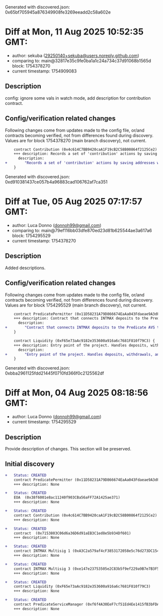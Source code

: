 Generated with discovered.json: 0x65bf705945a876349908fe3269eeadd2c58a602e

# Diff at Mon, 11 Aug 2025 10:52:35 GMT:

- author: sekuba (<29250140+sekuba@users.noreply.github.com>)
- comparing to: main@32817e35c9fe0ba1a1c24a734c37d91068b1565d block: 1754378270
- current timestamp: 1754909083

## Description

config: ignore some vals in watch mode, add description for contribution contract.

## Config/verification related changes

Following changes come from updates made to the config file,
or/and contracts becoming verified, not from differences found during
discovery. Values are for block 1754378270 (main branch discovery), not current.

```diff
    contract Contribution (0x4c614C7BB9420caA1F19cB2C58B00864f2125Ce2) {
    +++ description: Records a set of 'contribution' actions by saving addresses with a tag of their action (e.g. propose blocks, claim withdrawals, deposit...).
      description:
+        "Records a set of 'contribution' actions by saving addresses with a tag of their action (e.g. propose blocks, claim withdrawals, deposit...)."
    }
```

Generated with discovered.json: 0xd910381437ce057b4a96883cad106762af7ca351

# Diff at Tue, 05 Aug 2025 07:17:57 GMT:

- author: Luca Donno (<donnoh99@gmail.com>)
- comparing to: main@79ef116bb03dfe870ed23d81b625544ae3a617a6 block: 1754295529
- current timestamp: 1754378270

## Description

Added descriptions.

## Config/verification related changes

Following changes come from updates made to the config file,
or/and contracts becoming verified, not from differences found during
discovery. Values are for block 1754295529 (main branch discovery), not current.

```diff
    contract PredicatePermitter (0x11D58231A79D866674EaAa043Fdaeae9A3dF4c0E) {
    +++ description: Contract that connects INTMAX deposits to the Predicate AVS that ultimately checks AML requirements. It stores a policy ID to be then referenced by the Predicate AVS.
      description:
+        "Contract that connects INTMAX deposits to the Predicate AVS that ultimately checks AML requirements. It stores a policy ID to be then referenced by the Predicate AVS."
    }
```

```diff
    contract Liquidity (0xF65e73aAc9182e353600a916a6c7681F810f79C3) {
    +++ description: Entry point of the project. Handles deposits, withdrawals, and the communication from and to the main rollup contract on Scroll. Deposits are gated by an AML check.
      description:
+        "Entry point of the project. Handles deposits, withdrawals, and the communication from and to the main rollup contract on Scroll. Deposits are gated by an AML check."
    }
```

Generated with discovered.json: 0xbba2961125fdd21445f0710fd366f0c2125562df

# Diff at Mon, 04 Aug 2025 08:18:56 GMT:

- author: Luca Donno (<donnoh99@gmail.com>)
- current timestamp: 1754295529

## Description

Provide description of changes. This section will be preserved.

## Initial discovery

```diff
+   Status: CREATED
    contract PredicatePermitter (0x11D58231A79D866674EaAa043Fdaeae9A3dF4c0E)
    +++ description: None
```

```diff
+   Status: CREATED
    EOA  (0x38f6001e8ac11240f903CBa56aFF72A1425ae371)
    +++ description: None
```

```diff
+   Status: CREATED
    contract Contribution (0x4c614C7BB9420caA1F19cB2C58B00864f2125Ce2)
    +++ description: None
```

```diff
+   Status: CREATED
    contract  (0x7153803C06d6a36D6d91aEB3C1ed8e5b934Df601)
    +++ description: None
```

```diff
+   Status: CREATED
    contract INTMAX Multisig 1 (0xA3C2a579af4cF3853172058e5c76d273DC1542DD)
    +++ description: None
```

```diff
+   Status: CREATED
    contract INTMAX Multisig 3 (0xe147e23753505e2C83b5f9ef229a9B7e7B3F50Ea)
    +++ description: None
```

```diff
+   Status: CREATED
    contract Liquidity (0xF65e73aAc9182e353600a916a6c7681F810f79C3)
    +++ description: None
```

```diff
+   Status: CREATED
    contract PredicateServiceManager (0xf6f4A30EeF7cf51Ed4Ee1415fB3bFDAf3694B0d2)
    +++ description: None
```
